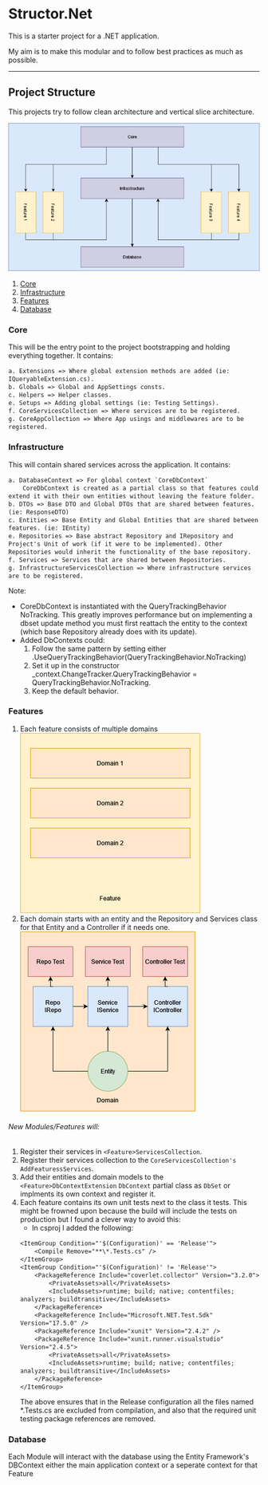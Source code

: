 # Structor.Net

This is a starter project for a .NET application. 

My aim is to make this modular and to follow best practices as much as possible. 

---

## Project Structure 
This projects try to follow  clean architecture and vertical slice architecture. 

![ProjectStructure](ProjectStructure.png)

1. [Core](#core)
2. [Infrastructure](#infrastructure)
3. [Features](#features)
4. [Database](#database)

###  Core
This will be the entry point to the project bootstrapping and holding everything together. 
It contains: 

    a. Extensions => Where global extension methods are added (ie: IQueryableExtension.cs).
    b. Globals => Global and AppSettings consts.
    c. Helpers => Helper classes. 
    e. Setups => Adding global settings (ie: Testing Settings).
    f. CoreServicesCollection => Where services are to be registered.  
    g. CoreAppCollection => Where App usings and middlewares are to be registered.


### Infrastructure
This will contain shared services across the application.
It contains: 

    a. DatabaseContext => For global context `CoreDbContext` 
        CoreDbContext is created as a partial class so that features could extend it with their own entities without leaving the feature folder.
    b. DTOs => Base DTO and Global DTOs that are shared between features. (ie: ResponseDTO)
    c. Entities => Base Entity and Global Entities that are shared between features. (ie: IEntity)
    e. Repositories => Base abstract Repository and IRepository and Project's Unit of work (if it were to be implemented). Other Repositories would inherit the functionality of the base repository.
    f. Services => Services that are shared between Repositories.
    g. InfrastructureServicesCollection => Where infrastructure services are to be registered.  


Note: 
* CoreDbContext is instantiated with the QueryTrackingBehavior NoTracking. 
This greatly improves performance but on implementing a dbset update method you must first reattach the entity to the context (which base Repository already does with its update).
* Added DbContexts could: 
    1. Follow the same pattern by setting either .UseQueryTrackingBehavior(QueryTrackingBehavior.NoTracking)
    2. Set it up in the constructor _context.ChangeTracker.QueryTrackingBehavior = QueryTrackingBehavior.NoTracking.
    3. Keep the default behavior. 

### Features 
1. Each feature consists of multiple domains 
![Feature](Feature.png)
2. Each domain starts with an entity and the Repository and Services class for that Entity and a Controller if it needs one.
![Domain](Domain.png)

###### New Modules/Features will: 
1. Register their services in `<Feature>ServicesCollection`.
2. Register their services collection to the `CoreServicesCollection's AddFeaturessServices`.
3. Add their entities and domain models to the `<Feature>DbContextExtension` `DbContext` partial class as `DbSet` or implments its own context and register it. 
3. Each feature contains its own unit tests next to the class it tests. This might be frowned upon because the build will include the tests on production but I found a clever way to avoid this: 
    - In csproj I added the following: 
	```
	<ItemGroup Condition="'$(Configuration)' == 'Release'">
		<Compile Remove="**\*.Tests.cs" />
	</ItemGroup>
	<ItemGroup Condition="'$(Configuration)' != 'Release'">
		<PackageReference Include="coverlet.collector" Version="3.2.0">
			<PrivateAssets>all</PrivateAssets>
			<IncludeAssets>runtime; build; native; contentfiles; analyzers; buildtransitive</IncludeAssets>
		</PackageReference>
		<PackageReference Include="Microsoft.NET.Test.Sdk" Version="17.5.0" />
		<PackageReference Include="xunit" Version="2.4.2" />
		<PackageReference Include="xunit.runner.visualstudio" Version="2.4.5">
			<PrivateAssets>all</PrivateAssets>
			<IncludeAssets>runtime; build; native; contentfiles; analyzers; buildtransitive</IncludeAssets>
		</PackageReference>
	</ItemGroup>
	```
	The above ensures that in the Release configuration all the files named *.Tests.cs are excluded from compilation, and also that the required unit testing package references are removed.

### Database
Each Module will interact with the database using the Entity Framework's DBContext either the main application context or a seperate context for that Feature
